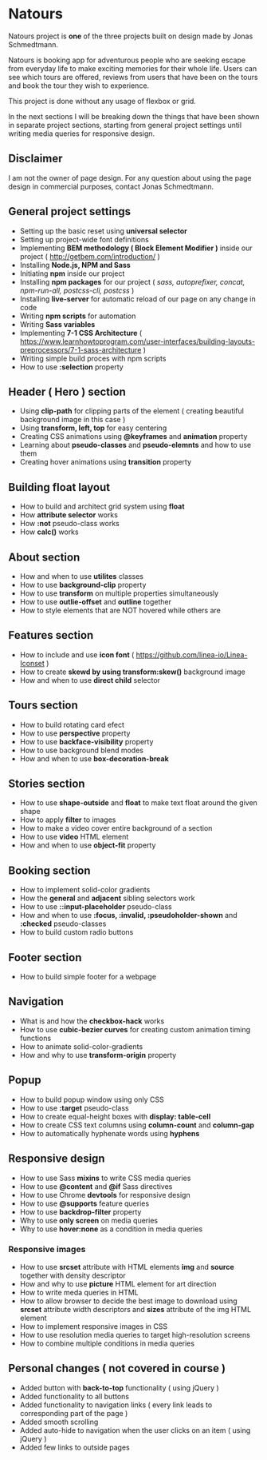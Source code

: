 # Natours
Natours project is **one** of the three projects built on design made by Jonas Schmedtmann.     

Natours is booking app for adventurous people who are seeking escape from everyday life to make exciting memories for their whole life. Users can see which tours are offered, reviews from users that have been on the tours and book the tour they wish to experience.

This project is done without any usage of flexbox or grid.

In the next sections I will be breaking down the things that have been shown in separate project sections, starting from general project settings until writing media queries for responsive design.


## Disclaimer

I am not the owner of page design. For any question about using the page design in commercial purposes, contact Jonas Schmedtmann.

## General project settings

- Setting up the basic reset using **universal selector**
- Setting up project-wide font definitions
- Implementing **BEM methodology ( Block Element Modifier )** inside our project ( http://getbem.com/introduction/ )
- Installing **Node.js, NPM and Sass**
- Initiating **npm** inside our project
- Installing **npm packages** for our project ( *sass, autoprefixer, concat, npm-run-all, postcss-cli, postcss* )
- Installing **live-server** for automatic reload of our page on any change in code
- Writing **npm scripts** for automation
- Writing **Sass variables**
- Implementing **7-1 CSS Architecture** ( https://www.learnhowtoprogram.com/user-interfaces/building-layouts-preprocessors/7-1-sass-architecture )
- Writing simple build proces with npm scripts
- How to use **:selection** property

## Header ( Hero ) section

- Using **clip-path** for clipping parts of the element ( creating beautiful background image in this case )
- Using **transform, left, top** for easy centering  
- Creating CSS animations using **@keyframes** and **animation** property
- Learning about **pseudo-classes** and **pseudo-elemnts** and how to use them
- Creating hover animations using **transition** property

## Building float layout

- How to build and architect grid system using **float**
- How **attribute selector** works
- How **:not** pseudo-class works
- How **calc()** works

## About section

- How and when to use **utilites** classes
- How to use **background-clip** property
- How to use **transform** on multiple properties simultaneously
- How to use **outlie-offset** and **outline** together
- How to style elements that are NOT hovered while others are

## Features section

- How to include and use **icon font** ( https://github.com/linea-io/Linea-Iconset )
- How to create **skewd by using transform:skew()** background image
- How and when to use **direct child** selector

## Tours section

- How to build rotating card efect
- How to use **perspective** property
- How to use **backface-visibility** property
- How to use background blend modes
- How and when to use **box-decoration-break**

## Stories section

- How to use **shape-outside** and **float** to make text float around the given shape
- How to apply **filter** to images
- How to make a video cover entire background of a section
- How to use **video** HTML element
- How and when to use **object-fit** property

## Booking section

- How to implement solid-color gradients
- How the **general** and **adjacent** sibling selectors work
- How to use **::input-placeholder** pseudo-class
- How and when to use **:focus, :invalid, :pseudoholder-shown** and **:checked** pseudo-classes
- How to build custom radio buttons

## Footer section

- How to build simple footer for a webpage

## Navigation

- What is and how the **checkbox-hack** works
- How to use **cubic-bezier curves** for creating custom animation timing functions
- How to animate solid-color-gradients
- How and why to use **transform-origin** property

## Popup

- How to build popup window using only CSS
- How to use **:target** pseudo-class
- How to create equal-height boxes with **display: table-cell**
- How to create CSS text columns using **column-count** and **column-gap**
- How to automatically hyphenate words using **hyphens**

## Responsive design

- How to use Sass **mixins** to write CSS media queries
- How to use **@content** and **@if** Sass directives
- How to use Chrome **devtools** for responsive design
- How to use **@supports** feature queries
- How to use **backdrop-filter** property
- Why to use **only screen** on media queries
- Why to use **hover:none** as a condition in media queries

### Responsive images

- How to use **srcset** attribute with HTML elements **img** and **source** together with density descriptor
- How and why to use **picture** HTML element for art direction
- How to write meda queries in HTML
- How to allow browser to decide the best image to download using **srcset** attribute width descriptors and **sizes** attribute of the img HTML element
- How to implement responsive images in CSS
- How to use resolution media queries to target high-resolution screens
- How to combine multiple conditions in media queries



## Personal changes ( not covered in course )

- Added button with **back-to-top** functionality ( using jQuery )
- Added functionality to all buttons 
- Added functionality to navigation links ( every link leads to corresponding part of the page )
- Added smooth scrolling
- Added auto-hide to navigation when the user clicks on an item ( using jQuery )
- Added few links to outside pages
